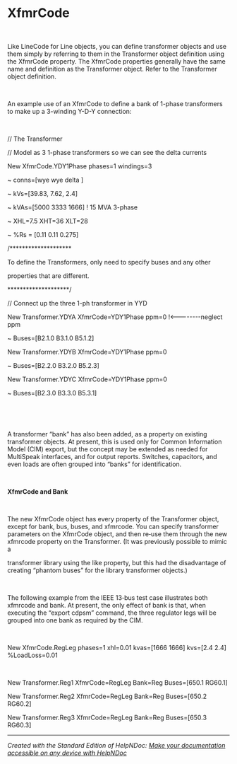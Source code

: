 # XfmrCode

&nbsp;

Like LineCode for Line objects, you can define transformer objects and use them simply by referring to them in the Transformer object definition using the XfmrCode property. The XfmrCode properties generally have the same name and definition as the Transformer object. Refer to the Transformer object definition.

&nbsp;

An example use of an XfmrCode to define a bank of 1-phase transformers to make up a 3-winding Y-D-Y connection:

&nbsp;

// The Transformer

// Model as 3 1-phase transformers so we can see the delta currents

New XfmrCode.YDY1Phase phases=1 windings=3

\~ conns=\[wye wye delta \]

\~ kVs=\[39.83, 7.62, 2.4\]

\~ kVAs=\[5000 3333 1666\] \! 15 MVA 3-phase

\~ XHL=7.5 XHT=36 XLT=28

\~ %Rs = \[0.11 0.11 0.275\]

/\*\*\*\*\*\*\*\*\*\*\*\*\*\*\*\*\*\*\*\*

To define the Transformers, only need to specify buses and any other

properties that are different.

\*\*\*\*\*\*\*\*\*\*\*\*\*\*\*\*\*\*\*\*/

// Connect up the three 1-ph transformer in YYD

New Transformer.YDYA XfmrCode=YDY1Phase ppm=0 \!\<--------neglect ppm

\~ Buses=\[B2.1.0 B3.1.0 B5.1.2\]

New Transformer.YDYB XfmrCode=YDY1Phase ppm=0

\~ Buses=\[B2.2.0 B3.2.0 B5.2.3\]

New Transformer.YDYC XfmrCode=YDY1Phase ppm=0

\~ Buses=\[B2.3.0 B3.3.0 B5.3.1\]

&nbsp;

&nbsp;

A transformer “bank” has also been added, as a property on existing transformer objects. At present, this is used only for Common Information Model (CIM) export, but the concept may be extended as needed for MultiSpeak interfaces, and for output reports. Switches, capacitors, and even loads are often grouped into “banks” for identification.

&nbsp;

**XfmrCode and Bank**

&nbsp;

The new XfmrCode object has every property of the Transformer object, except for bank, bus, buses, and xfmrcode. You can specify transformer parameters on the XfmrCode object, and then re‐use them through the new xfmrcode property on the Transformer. (It was previously possible to mimic a

transformer library using the like property, but this had the disadvantage of creating “phantom buses” for the library transformer objects.)

&nbsp;

The following example from the IEEE 13‐bus test case illustrates both xfmrcode and bank. At present, the only effect of bank is that, when executing the “export cdpsm” command, the three regulator legs will be grouped into one bank as required by the CIM.

&nbsp;

New XfmrCode.RegLeg phases=1 xhl=0.01 kvas=\[1666 1666\] kvs=\[2.4 2.4\] %LoadLoss=0.01

&nbsp;

New Transformer.Reg1 XfmrCode=RegLeg Bank=Reg Buses=\[650.1 RG60.1\]

New Transformer.Reg2 XfmrCode=RegLeg Bank=Reg Buses=\[650.2 RG60.2\]

New Transformer.Reg3 XfmrCode=RegLeg Bank=Reg Buses=\[650.3 RG60.3\]


***
_Created with the Standard Edition of HelpNDoc: [Make your documentation accessible on any device with HelpNDoc](<https://www.helpndoc.com/feature-tour/produce-html-websites/>)_

